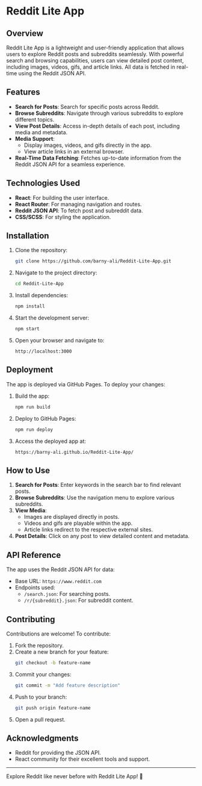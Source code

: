 # Reddit Lite App

## Overview

Reddit Lite App is a lightweight and user-friendly application that allows users to explore Reddit posts and subreddits seamlessly. With powerful search and browsing capabilities, users can view detailed post content, including images, videos, gifs, and article links. All data is fetched in real-time using the Reddit JSON API.

## Features

- **Search for Posts**: Search for specific posts across Reddit.
- **Browse Subreddits**: Navigate through various subreddits to explore different topics.
- **View Post Details**: Access in-depth details of each post, including media and metadata.
- **Media Support**:
  - Display images, videos, and gifs directly in the app.
  - View article links in an external browser.
- **Real-Time Data Fetching**: Fetches up-to-date information from the Reddit JSON API for a seamless experience.

## Technologies Used

- **React**: For building the user interface.
- **React Router**: For managing navigation and routes.
- **Reddit JSON API**: To fetch post and subreddit data.
- **CSS/SCSS**: For styling the application.

## Installation

1. Clone the repository:

   ```bash
   git clone https://github.com/barny-ali/Reddit-Lite-App.git
   ```

2. Navigate to the project directory:

   ```bash
   cd Reddit-Lite-App
   ```

3. Install dependencies:

   ```bash
   npm install
   ```

4. Start the development server:

   ```bash
   npm start
   ```

5. Open your browser and navigate to:

   ```
   http://localhost:3000
   ```

## Deployment

The app is deployed via GitHub Pages. To deploy your changes:

1. Build the app:

   ```bash
   npm run build
   ```

2. Deploy to GitHub Pages:

   ```bash
   npm run deploy
   ```

3. Access the deployed app at:

   ```
   https://barny-ali.github.io/Reddit-Lite-App/
   ```

## How to Use

1. **Search for Posts**: Enter keywords in the search bar to find relevant posts.
2. **Browse Subreddits**: Use the navigation menu to explore various subreddits.
3. **View Media**:
   - Images are displayed directly in posts.
   - Videos and gifs are playable within the app.
   - Article links redirect to the respective external sites.
4. **Post Details**: Click on any post to view detailed content and metadata.

## API Reference

The app uses the Reddit JSON API for data:

- Base URL: `https://www.reddit.com`
- Endpoints used:
  - `/search.json`: For searching posts.
  - `/r/{subreddit}.json`: For subreddit content.

## Contributing

Contributions are welcome! To contribute:

1. Fork the repository.
2. Create a new branch for your feature:
   ```bash
   git checkout -b feature-name
   ```
3. Commit your changes:
   ```bash
   git commit -m "Add feature description"
   ```
4. Push to your branch:
   ```bash
   git push origin feature-name
   ```
5. Open a pull request.

## Acknowledgments

- Reddit for providing the JSON API.
- React community for their excellent tools and support.

---

Explore Reddit like never before with Reddit Lite App! 🚀

